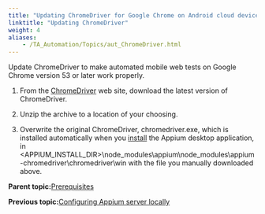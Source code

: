 ```yaml
--- 
title: "Updating ChromeDriver for Google Chrome on Android cloud devices"
linktitle: "Updating ChromeDriver"
weight: 4
aliases: 
    - /TA_Automation/Topics/aut_ChromeDriver.html
---
```


Update ChromeDriver to make automated mobile web tests on Google Chrome version 53 or later work properly.

1.  From the [ChromeDriver](https://sites.google.com/a/chromium.org/chromedriver/downloads) web site, download the latest version of ChromeDriver.

2.  Unzip the archive to a location of your choosing.

3.  Overwrite the original ChromeDriver, chromedriver.exe, which is installed automatically when you [install](/TA_Automation/Topics/aut_app_cloud_testing_Appium_RTK.html) the Appium desktop application, in <APPIUM\_INSTALL\_DIR\>\\node\_modules\\appium\\node\_modules\\appium-chromedriver\\chromedriver\\win with the file you manually downloaded above.


**Parent topic:**[Prerequisites](/TA_Automation/Topics/aut_app_cloud_testing_RTK_Android_Chrome_prerequisites.html)

**Previous topic:**[Configuring Appium server locally](/TA_Automation/Topics/aut_app_cloud_testing_Appium_RTK.html)

